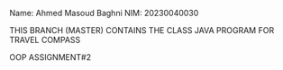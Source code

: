 Name: Ahmed Masoud Baghni
NIM: 20230040030

THIS BRANCH (MASTER) CONTAINS THE CLASS JAVA PROGRAM FOR TRAVEL COMPASS

OOP ASSIGNMENT#2
